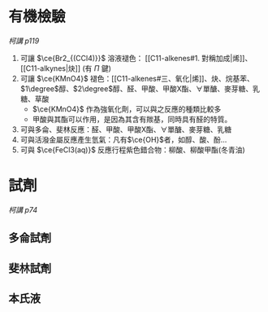 # 有機檢驗
*柯講 p119*
1. 可讓 $\ce{Br2_{(CCl4)}}$ 溶液褪色： [[C11-alkenes#1. 對稱加成|烯]]、[[C11-alkynes|炔]] (有 $\Pi$ 鍵)
2. 可讓 $\ce{KMnO4}$ 褪色：[[C11-alkenes#三、氧化|烯]]、炔、烷基苯、$1\degree$醇、$2\degree$醇、醛、甲酸、甲酸X酯、$\forall$單醣、麥芽糖、乳糖、草酸
	- $\ce{KMnO4}$ 作為強氧化劑，可以與之反應的種類比較多
	- 甲酸與其酯可以作用，是因為其含有羰基，同時具有醛的特質。
3. 可與多侖、斐林反應：醛、甲酸、甲酸X酯、$\forall$單醣、麥芽糖、乳糖
4. 可與活潑金屬反應產生氫氣：凡有$\ce{OH}$者，如醇、酸、酚...
5. 可與 $\ce{FeCl3(aq)}$ 反應行程紫色錯合物：柳酸、柳酸甲酯(冬青油)

# 試劑
*柯講 p74*
## 多侖試劑

## 斐林試劑

## 本氏液